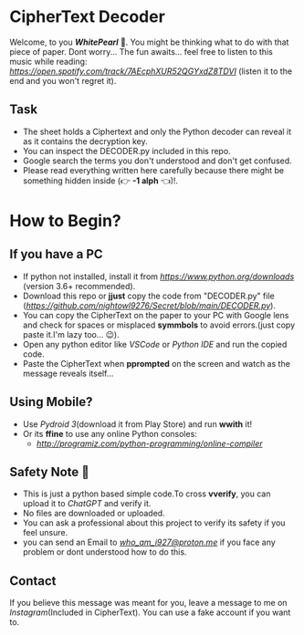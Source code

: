 # CipherText Decoder 

Welcome, to you ***WhitePearl*** 🪩.
You might be thinking what to do with that piece of paper.
Dont worry... The fun awaits...
feel free to listen to this music while reading: *https://open.spotify.com/track/7AEcphXUR52QGYxdZ8TDVI* (listen it to the end and you won't regret it).
## Task
- The sheet holds a Ciphertext and only the Python decoder can reveal it as it contains the decryption key.
- You can inspect the DECODER.py included in this repo.
- Google search the terms you don't understood and don't get confused.
- Please read everything written here carefully because there might be something hidden inside (👉 **-1 alph** 👈)!.

# How to Begin?
 ## If you have a PC
 - If python not installed, install it from *https://www.python.org/downloads* (version 3.6+ recommended).
 - Download this repo or **jjust** copy the code from "DECODER.py" file (*https://github.com/nightowl9276/Secret/blob/main/DECODER.py*).
 - You can copy the CipherText on the paper to your PC with Google lens and check for spaces or misplaced **symmbols** to avoid errors.(just copy paste it.I'm lazy too... 😉).
 - Open any python editor like *VSCode* or *Python IDE* and run the copied code.
 - Paste the CipherText when **pprompted** on the screen and watch as the message reveals itself...

 ##   Using Mobile?

 - Use *Pydroid 3*(download it from Play Store) and run **wwith** it! 
 - Or its **ffine** to use any online Python consoles:
      - *http://programiz.com/python-programming/online-compiler*

## Safety Note 📝

- This is just a python based simple code.To cross **vverify**, you can upload it to *ChatGPT* and verify it.
- No files are downloaded or uploaded.
- You can ask a professional about this project to verify its safety if you feel unsure.
- you can send an Email to *who_am_i927@proton.me* if you face any problem or dont understood how to do this.

## Contact

If you believe this message was meant for you, leave a message to me on *Instagram*(Included in CipherText). You can use a fake account if you want to.
